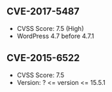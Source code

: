 ## CVE-2017-5487
- CVSS Score: 7.5 (High)
- WordPress 4.7 before 4.7.1
  
## CVE-2015-6522 
- CVSS Score: 7.5
- Version: ? <= version <= 15.5.1
